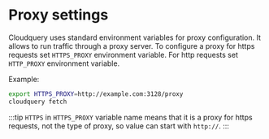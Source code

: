 # Proxy settings

Cloudquery uses standard environment variables for proxy configuration. It allows to run traffic through a proxy server. To configure a proxy for https requests set `HTTPS_PROXY` environment variable. For http requests set `HTTP_PROXY` environment variable.

Example: 
```bash
export HTTPS_PROXY=http://example.com:3128/proxy
cloudquery fetch 
```

:::tip
`HTTPS` in `HTTPS_PROXY` variable name means that it is a proxy for https requests, not the type of proxy, so value can start with `http://`.
:::
